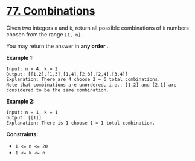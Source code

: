 # [77. Combinations](https://leetcode.com/problems/combinations/description/?envType=study-plan-v2&envId=top-interview-150)

Given two integers `n` and `k`, return all possible combinations of `k` numbers chosen from the range `[1, n]`.

You may return the answer in **any order** .

**Example 1:** 

```
Input: n = 4, k = 2
Output: [[1,2],[1,3],[1,4],[2,3],[2,4],[3,4]]
Explanation: There are 4 choose 2 = 6 total combinations.
Note that combinations are unordered, i.e., [1,2] and [2,1] are considered to be the same combination.
```

**Example 2:** 

```
Input: n = 1, k = 1
Output: [[1]]
Explanation: There is 1 choose 1 = 1 total combination.
```

**Constraints:** 

- `1 <= n <= 20`
- `1 <= k <= n`
